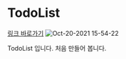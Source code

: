 # TodoList
[링크 바로가기](https://jundm.github.io/todoapp/)
![Oct-20-2021 15-54-22](https://user-images.githubusercontent.com/80582578/138042946-4490f96b-e4ed-4466-a822-b2953d3ab757.gif)

TodoList 입니다. 처음 만들어 봅니다.